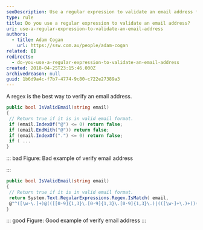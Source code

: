 ```yaml
---
seoDescription: Use a regular expression to validate an email address for precise and efficient verification
type: rule
title: Do you use a regular expression to validate an email address?
uri: use-a-regular-expression-to-validate-an-email-address
authors:
  - title: Adam Cogan
    url: https://ssw.com.au/people/adam-cogan
related: []
redirects:
  - do-you-use-a-regular-expression-to-validate-an-email-address
created: 2018-04-25T23:15:46.000Z
archivedreason: null
guid: 1b6d9a4c-f7b7-4774-9c80-c722e27389a3
---
```


A regex is the best way to verify an email address.

<!--endintro-->

```csharp
public bool IsValidEmail(string email)
{
 // Return true if it is in valid email format.
 if (email.IndexOf("@") <= 0) return false;
 if (email.EndWith("@")) return false;
 if (email.IndexOf(".") <= 0) return false;
 if ( ...
}
```

::: bad
Figure: Bad example of verify email address

:::

```csharp
public bool IsValidEmail(string email)
{
 // Return true if it is in valid email format.
 return System.Text.RegularExpressions.Regex.IsMatch( email,
 @"^([\w-\.]+)@(([[0-9]{1,3}\.[0-9]{1,3}\.[0-9]{1,3}\.)|(([\w-]+\.)+))([a-zA-Z]{2,4}|[0-9]{1,3})(\]?)$";
}
```

::: good
Figure: Good example of verify email address
:::
